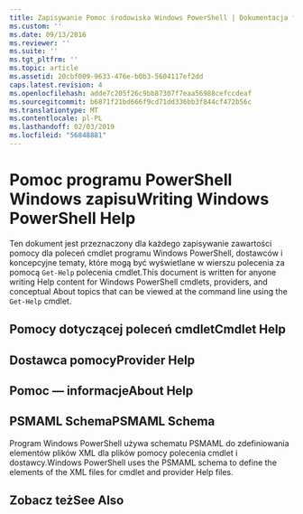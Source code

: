 ```yaml
---
title: Zapisywanie Pomoc środowiska Windows PowerShell | Dokumentacja firmy Microsoft
ms.custom: ''
ms.date: 09/13/2016
ms.reviewer: ''
ms.suite: ''
ms.tgt_pltfrm: ''
ms.topic: article
ms.assetid: 20cbf009-9633-476e-b0b3-5604117ef2dd
caps.latest.revision: 4
ms.openlocfilehash: adde7c205f26c9bb87307f7eaa56988cefccdeaf
ms.sourcegitcommit: b6871f21bd666f9cd71dd336bb3f844cf472b56c
ms.translationtype: MT
ms.contentlocale: pl-PL
ms.lasthandoff: 02/03/2019
ms.locfileid: "56848881"
---
```

# <a name="writing-windows-powershell-help"></a><span data-ttu-id="b6d17-102">Pomoc programu PowerShell Windows zapisu</span><span class="sxs-lookup"><span data-stu-id="b6d17-102">Writing Windows PowerShell Help</span></span>

<span data-ttu-id="b6d17-103">Ten dokument jest przeznaczony dla każdego zapisywanie zawartości pomocy dla poleceń cmdlet programu Windows PowerShell, dostawców i koncepcyjne tematy, które mogą być wyświetlane w wierszu polecenia za pomocą `Get-Help` polecenia cmdlet.</span><span class="sxs-lookup"><span data-stu-id="b6d17-103">This document is written for anyone writing Help content for Windows PowerShell cmdlets, providers, and conceptual About topics that can be viewed at the command line using the `Get-Help` cmdlet.</span></span>

## <a name="cmdlet-help"></a><span data-ttu-id="b6d17-104">Pomocy dotyczącej poleceń cmdlet</span><span class="sxs-lookup"><span data-stu-id="b6d17-104">Cmdlet Help</span></span>

## <a name="provider-help"></a><span data-ttu-id="b6d17-105">Dostawca pomocy</span><span class="sxs-lookup"><span data-stu-id="b6d17-105">Provider Help</span></span>

## <a name="about-help"></a><span data-ttu-id="b6d17-106">Pomoc — informacje</span><span class="sxs-lookup"><span data-stu-id="b6d17-106">About Help</span></span>

## <a name="psmaml-schema"></a><span data-ttu-id="b6d17-107">PSMAML Schema</span><span class="sxs-lookup"><span data-stu-id="b6d17-107">PSMAML Schema</span></span>

 <span data-ttu-id="b6d17-108">Program Windows PowerShell używa schematu PSMAML do zdefiniowania elementów plików XML dla plików pomocy polecenia cmdlet i dostawcy.</span><span class="sxs-lookup"><span data-stu-id="b6d17-108">Windows PowerShell uses the PSMAML schema to define the elements of the XML files for cmdlet and provider Help files.</span></span>

## <a name="see-also"></a><span data-ttu-id="b6d17-109">Zobacz też</span><span class="sxs-lookup"><span data-stu-id="b6d17-109">See Also</span></span>
